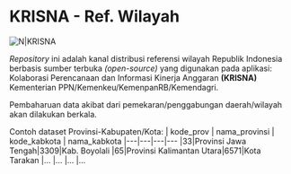# KRISNA - Ref. Wilayah

![N|KRISNA](https://app.dit.krisna.men/public/images/logo.png)


*Repository* ini adalah kanal distribusi referensi wilayah Republik Indonesia berbasis sumber terbuka *(open-source)* yang digunakan pada aplikasi: Kolaborasi Perencanaan dan Informasi Kinerja Anggaran **(KRISNA)** Kementerian PPN/Kemenkeu/KemenpanRB/Kemendagri.

Pembaharuan data akibat dari pemekaran/penggabungan daerah/wilayah akan dilakukan berkala.

Contoh dataset Provinsi-Kabupaten/Kota:
| kode_prov | nama_provinsi | kode_kabkota | nama_kabkota 
|---|---|---|---
|33|Provinsi Jawa Tengah|3309|Kab. Boyolali
|65|Provinsi Kalimantan Utara|6571|Kota Tarakan
|... |... |... |...

